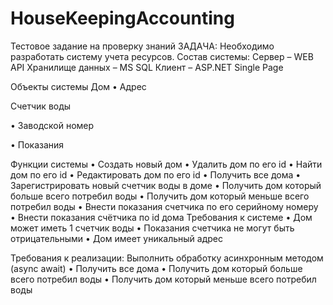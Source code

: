 # HouseKeepingAccounting

Тестовое задание на проверку знаний
ЗАДАЧА:
Необходимо разработать систему учета ресурсов.
Состав системы:
Сервер – WEB API
Хранилище данных – MS SQL
Клиент – ASP.NET Single Page
 


Объекты системы
Дом
•	Адрес

Счетчик воды

•	Заводской номер

•	Показания

Функции системы
•	Создать новый дом
•	Удалить дом по его id
•	Найти дом по его id
•	Редактировать дом по его id
•	Получить все дома
•	Зарегистрировать новый счетчик воды в доме
•	Получить дом который больше всего потребил воды
•	Получить дом который меньше всего потребил воды
•	Внести показания счетчика по его серийному номеру
•	Внести показания счётчика по id дома
Требования к системе
•	Дом может иметь 1 счетчик воды
•	Показания счетчика не могут быть отрицательными
•	Дом имеет уникальный адрес

Требования к реализации:
Выполнить обработку асинхронным методом (async await)
•	Получить все дома
•	Получить дом который больше всего потребил воды
•	Получить дом который меньше всего потребил воды



